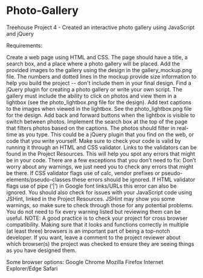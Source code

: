# Photo-Gallery
Treehouse Project 4 - Created an interactive photo gallery using JavaScript and jQuery

Requirements:

Create a web page using HTML and CSS. The page should have a title, a search box, and a place where a photo gallery 
will be placed.
Add the provided images to the gallery using the design in the gallery_mockup.png file.
The numbers and dotted lines in the mockup provide size information to help you build the project -- 
don't include them in your final design.
Find a jQuery plugin for creating a photo gallery or write your own script.
The gallery must include the ability to click on photos and view them in a lightbox (see the photo_lightbox.png file 
for the design).
Add text captions to the images when viewed in the lightbox.
See the photo_lightbox.png file for the design.
Add back and forward buttons when the lightbox is visible to switch between photos.
Implement the search box at the top of the page that filters photos based on the captions.
The photos should filter in real-time as you type.
This could be a jQuery plugin that you find on the web, or code that you write yourself.
Make sure to check your code is valid by running it through an HTML and CSS validator.
Links to the validators can be found in the Project Resources. This will help you spot any errors that might be in your code.
There are a few exceptions that you don’t need to fix:
Don’t worry about any warnings, we just need you to check any errors that might be there.
If CSS validator flags use of calc, vendor prefixes or pseudo-elements/pseudo-classes these errors should be ignored.
If HTML validator flags use of pipe (‘|’) in Google font links/URLs this error can also be ignored.
You should also check for issues with your JavaScript code using JSHint, linked in the Project Resources.
JSHint may show you some warnings, so make sure to check through those for any potential problems.
You do not need to fix every warning listed but reviewing them can be useful.
NOTE: A good practice is to check your project for cross browser compatibility. Making sure that it looks and 
functions correctly in multiple (at least three) browsers is an important part of being a top-notch developer. 
If you want, leave a comment to the project reviewer about which browser(s) the project was checked to ensure they 
are seeing things as you have designed them.

Some browser options:
Google Chrome
Mozilla Firefox
Internet Explorer/Edge
Safari
